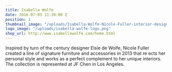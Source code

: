 ```yaml
---
title: Isabella Wolfe
date: 2016-07-03 11:39:00 Z
position: 1
thumbnail_image: "/uploads/Isabella-Wolfe-Nicole-Fuller-interior-design-furniture-lavender-crystal-white-dining-room-0bc7cb.jpg"
logo_image: "/uploads/isabella-wolfe-logo.png"
shop_url: http://www.isabellawolfe.com/home.html
---
```


Inspired by turn of the century designer Elsie de Wolfe, Nicole Fuller created a line of signature furniture and accessories in 2013 that re ects her personal style and works as a perfect complement to her unique interiors. The collection is represented at JF Chen in Los Angeles.
